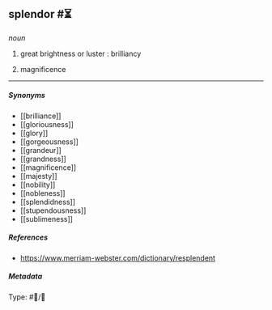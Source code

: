 
## splendor  #⏳ 

_noun_

1. great brightness or luster : brilliancy

2. magnificence

___

##### Synonyms

-   [[brilliance]]
-   [[gloriousness]]
-   [[glory]]
-   [[gorgeousness]]
-   [[grandeur]]
-   [[grandness]]
-   [[magnificence]]
-   [[majesty]]
-   [[nobility]]
-   [[nobleness]]
-   [[splendidness]]
-   [[stupendousness]]
-   [[sublimeness]]

##### References

- https://www.merriam-webster.com/dictionary/resplendent

##### Metadata

Type: #💬/💬 

